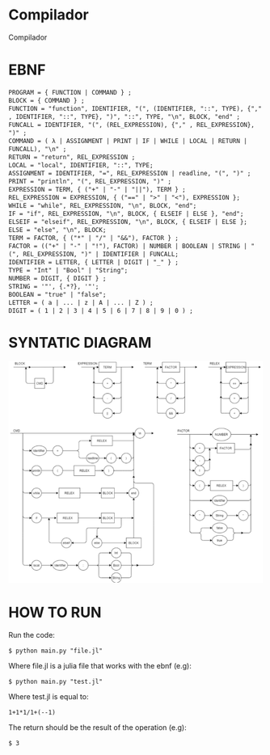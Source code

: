 # Compilador
Compilador

# EBNF

    PROGRAM = { FUNCTION | COMMAND } ;
    BLOCK = { COMMAND } ;
    FUNCTION = "function", IDENTIFIER, "(", (IDENTIFIER, "::", TYPE), {"," , IDENTIFIER, "::", TYPE}, ")", "::", TYPE, "\n", BLOCK, "end" ;
    FUNCALL = IDENTIFIER, "(", (REL_EXPRESSION), {"," , REL_EXPRESSION}, ")" ;
    COMMAND = ( λ | ASSIGNMENT | PRINT | IF | WHILE | LOCAL | RETURN | FUNCALL), "\n" ;
    RETURN = "return", REL_EXPRESSION ;
    LOCAL = "local", IDENTIFIER, "::", TYPE;
    ASSIGNMENT = IDENTIFIER, "=", REL_EXPRESSION | readline, "(", ")" ;
    PRINT = "println", "(", REL_EXPRESSION, ")" ;
    EXPRESSION = TERM, { ("+" | "-" | "||"), TERM } ;
    REL_EXPRESSION = EXPRESSION, { ("==" | ">" | "<"), EXPRESSION };
    WHILE = "while", REL_EXPRESSION, "\n", BLOCK, "end";
    IF = "if", REL_EXPRESSION, "\n", BLOCK, { ELSEIF | ELSE }, "end";
    ELSEIF = "elseif", REL_EXPRESSION, "\n", BLOCK, { ELSEIF | ELSE };
    ELSE = "else", "\n", BLOCK;
    TERM = FACTOR, { ("*" | "/" | "&&"), FACTOR } ;
    FACTOR = (("+" | "-" | "!"), FACTOR) | NUMBER | BOOLEAN | STRING | "(", REL_EXPRESSION, ")" | IDENTIFIER | FUNCALL;
    IDENTIFIER = LETTER, { LETTER | DIGIT | "_" } ;
    TYPE = "Int" | "Bool" | "String"; 
    NUMBER = DIGIT, { DIGIT } ;
    STRING = '"', {.*?}, '"';
    BOOLEAN = "true" | "false";
    LETTER = ( a | ... | z | A | ... | Z ) ;
    DIGIT = ( 1 | 2 | 3 | 4 | 5 | 6 | 7 | 8 | 9 | 0 ) ;
    
# SYNTATIC DIAGRAM

![Alt text](Diagrama_Sintatico.png)

# HOW TO RUN

Run the code:

    $ python main.py "file.jl"

Where file.jl is a julia file that works with the ebnf (e.g):

    $ python main.py "test.jl"

Where test.jl is equal to:
    
    1+1*1/1+(--1)

The return should be the result of the operation (e.g):

    $ 3
